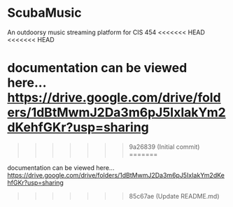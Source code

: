 # ScubaMusic
An outdoorsy music streaming platform for CIS 454
<<<<<<< HEAD
<<<<<<< HEAD


documentation can be viewed here... https://drive.google.com/drive/folders/1dBtMwmJ2Da3m6pJ5IxIakYm2dKehfGKr?usp=sharing
=======
>>>>>>> 9a26839 (Initial commit)
=======


documentation can be viewed here... https://drive.google.com/drive/folders/1dBtMwmJ2Da3m6pJ5IxIakYm2dKehfGKr?usp=sharing
>>>>>>> 85c67ae (Update README.md)
